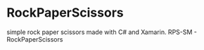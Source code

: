 # RockPaperScissors
simple rock paper scissors made with C# and Xamarin. RPS-SM - RockPaperScissors

